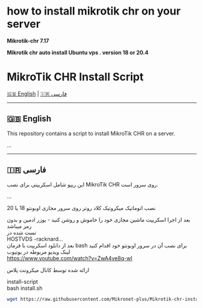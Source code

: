 # how to install mikrotik chr on your server
**Mikrotik-chr 7.17**

**Mikrotik chr auto install Ubuntu vps . version 18 or 20.4**



# MikroTik CHR Install Script

[🇬🇧 English](#-english) | [🇮🇷 فارسی](#-فارسی)

---

## 🇬🇧 English
This repository contains a script to install MikroTik CHR on a server.

...

---

## 🇮🇷 فارسی
این ریپو شامل اسکریپتی برای نصب MikroTik CHR روی سرور است.

...

نصب اتوماتیک میکروتیک کلاد روتر روی سرور مجازی اوبونتو 18 یا 20  
 
بعد از اجرا اسکریپت ماشین مجازی خود را خاموش و روشن کنید - یوزر ادمین و بدون رمز میباشد  
تست شده در  
HOSTVDS -racknard...  
بعد از دانلود اسکریپت با فرمان bash برای نصب آن در سرور اوبونتو خود اقدام کنید  
لینک ویدیو مربوطه در یوتیوب   
https://www.youtube.com/watch?v=ZwA4ve8q-wI  

ارائه شده توسط کانال میکرونت پلاس 


install-script    
  bash install.sh

``` bash
wget https://raw.githubusercontent.com/Mikronet-plus/Mikrotik-chr-install-script-/main/install.sh


